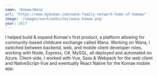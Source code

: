 ```yaml
---
name: 'Komae/Wana'
url: 'https://www.mykomae.com/wana-family-network-home-of-komae/'
image: '/images/work/websites/wana-komae.png'
year: 2017
---
```

I helped build & expand Komae's first product, a platform allowing for community-based childcare exchange called Wana. Working on Wana, I switched between backend, web, and mobile client developer roles, working with Node, Express, C#, MySQL, all deployed and automated on Azure. Client-side, I worked with Vue, Sass & Webpack for the web client and NativeScript-Vue and eventually React Native for the Komae mobile app.
